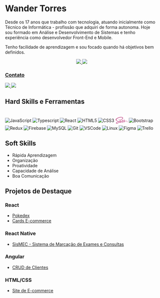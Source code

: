 # Wander Torres 

Desde os 17 anos que trabalho com tecnologia, atuando inicialmente como Técnico de Informática - profissão que adquiri de forma autonoma. Hoje sou formado em Análise e Desenvolvimento de Sistemas e tenho experiência como desenvolvedor Front-End e Mobile.

Tenho facilidade de aprendizagem e sou focado quando há objetivos bem definidos.

<div align="center">
  <a href="https://github.com/wandertorres">
  <img height="180em" src="https://github-readme-stats.vercel.app/api?username=wandertorres&show_icons=true&theme=dark&include_all_commits=true&count_private=true"/>
  <img height="180em" src="https://github-readme-stats.vercel.app/api/top-langs/?username=wandertorres&layout=compact&langs_count=7&theme=dark"/>
</div>
  
### Contato
  
<a href="https://www.linkedin.com/in/wandertorres/" target="_blank">
  <img src="https://img.shields.io/badge/-LinkedIn-%230077B5?style=for-the-badge&logo=linkedin&logoColor=white" target="_blank" />
</a>  
<a href="mailto:wanderats@gmail.com">
  <img src="https://img.shields.io/badge/-Gmail-%23333?style=for-the-badge&logo=gmail&logoColor=red" target="_blank">
</a>

## Hard Skills e Ferramentas
<div style="display: inline_block"><br>
  <img align="center" src="https://icongr.am/devicon/javascript-original.svg?size=35&color=currentColor" alt="JavaScript" width="40" height="30" />
  <img align="center" src="https://icongr.am/devicon/typescript-original.svg?size=40&color=ffffff" alt="Typescript" width="40" height="30" />
  <img align="center" src="https://icongr.am/devicon/react-original-wordmark.svg?size=40&color=currentColor" alt="React" width="40" height="30" />
  <img align="center" src="https://icongr.am/devicon/html5-original-wordmark.svg?size=40&color=currentColor" alt="HTML5" width="40" height="30" />
  <img align="center" src="https://icongr.am/devicon/css3-original-wordmark.svg?size=40&color=currentColor" alt="CSS3" width="40" height="30" />
  <img align="center" src="https://raw.githubusercontent.com/devicons/devicon/master/icons/sass/sass-original.svg" alt="Sass" width="40" height="30" />
  <img align="center" src="https://icongr.am/devicon/bootstrap-plain-wordmark.svg?size=40&color=ffffff" alt="Bootstrap" width="40" height="30" />
  <img align="center" src="https://cdn.jsdelivr.net/gh/devicons/devicon/icons/redux/redux-original.svg"  alt="Redux" width="40" height="30" />
  <img align="center" src="https://cdn.jsdelivr.net/gh/devicons/devicon/icons/firebase/firebase-plain.svg" alt="Firebase" width="40" height="30" />
  <img align="center" src="https://cdn.jsdelivr.net/gh/devicons/devicon/icons/mysql/mysql-original.svg" alt="MySQL" width="40" height="30" />
  <img align="center" src="https://cdn.jsdelivr.net/gh/devicons/devicon/icons/git/git-original.svg" alt="Git" width="40" height="30" />
  <img align="center" src="https://cdn.jsdelivr.net/gh/devicons/devicon/icons/vscode/vscode-original.svg" alt="VSCode" width="40" height="30" />
  <img align="center" src="https://icongr.am/devicon/linux-original.svg?size=40&color=currentColor" alt="Linux" width="40" height="30" />
  <img align="center" src="https://www.vectorlogo.zone/logos/figma/figma-icon.svg" alt="Figma" width="40" height="30" />
  <img align="center" src="https://cdn.jsdelivr.net/gh/devicons/devicon/icons/trello/trello-plain.svg" alt="Trello" width="40" height="30" />
</div>
  
## Soft Skills
- Rápida Aprendizagem
- Organização
- Proatividade
- Capacidade de Análise
- Boa Comunicação
  
## Projetos de Destaque
### React
- [Pokedex](https://github.com/wandertorres/pokemom-list)<br />
- [Cards E-commerce](https://github.com/wandertorres/cards-ecommerce)
  
### React Native
- [SisMEC - Sistema de Marcação de Exames e Consultas](https://github.com/wandertorres/SisMEC)

### Angular
- [CRUD de Clientes](https://github.com/wandertorres/client-list)
  
### HTML/CSS
- [Site de E-commerce](https://github.com/wandertorres/ecommerce)
